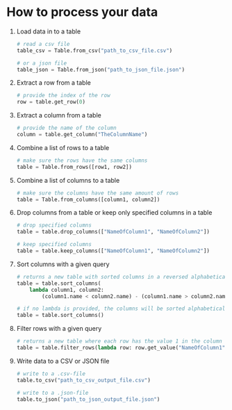 # How to process your data

1. Load data in to a table

    ```python
    # read a csv file
    table_csv = Table.from_csv("path_to_csv_file.csv")

    # or a json file
    table_json = Table.from_json("path_to_json_file.json")
    ```

1. Extract a row from a table

    ```python
    # provide the index of the row
    row = table.get_row(0)
    ```

1. Extract a column from a table

    ```python
    # provide the name of the column
    column = table.get_column("TheColumnName")
    ```

1. Combine a list of rows to a table

    ```python
    # make sure the rows have the same columns
    table = Table.from_rows([row1, row2])
    ```

1. Combine a list of columns to a table

    ```python
    # make sure the columns have the same amount of rows
    table = Table.from_columns([column1, column2])
    ```

1. Drop columns from a table or keep only specified columns in a table

    ```python
    # drop specified columns
    table = table.drop_columns(["NameOfColumn1", "NameOfColumn2"])

    # keep specified columns
    table = table.keep_columns(["NameOfColumn1", "NameOfColumn2"])
    ```

1. Sort columns with a given query

    ```python
    # returns a new table with sorted columns in a reversed alphabetical order
    table = table.sort_columns(
        lambda column1, column2:
            (column1.name < column2.name) - (column1.name > column2.name))

    # if no lambda is provided, the columns will be sorted alphabetically
    table = table.sort_columns()
    ```

1. Filter rows with a given query

    ```python
    # returns a new table where each row has the value 1 in the column "NameOfColumn1"
    table = table.filter_rows(lambda row: row.get_value("NameOfColumn1") == 1)
    ```

1. Write data to a CSV or JSON file

    ```python
    # write to a .csv-file
    table.to_csv("path_to_csv_output_file.csv")

    # write to a .json-file
    table.to_json("path_to_json_output_file.json")
    ```
